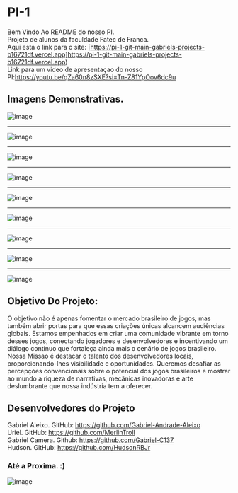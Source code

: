 # PI-1
Bem Vindo Ao README do nosso PI. <br>
Projeto de alunos da faculdade Fatec de Franca. <br>
Aqui esta o link para o site: <a  target='_blank'>[https://pi-1-git-main-gabriels-projects-b16721df.vercel.app]https://pi-1-git-main-gabriels-projects-b16721df.vercel.app) </a> <br>
Link para um video de apresentaçao do nosso PI:<a target='_blank'>https://youtu.be/qZa60n8zSXE?si=Tn-Z81YpOov6dc9u</a>

## Imagens Demonstrativas.
![image](https://github.com/Gabriel-Andrade-Aleixo/PI-1/assets/162808613/916172c1-2ff8-43bb-8b01-ee4dc552badf) <hr>
![image](https://github.com/Gabriel-Andrade-Aleixo/PI-1/assets/162808613/e1a6c279-9bdd-49d8-a206-b60422942604) <hr>
![image](https://github.com/Gabriel-Andrade-Aleixo/PI-1/assets/162808613/953e7e63-60c2-4b3f-b9cd-ee4be0ac26b9) <hr>
![image](https://github.com/Gabriel-Andrade-Aleixo/PI-1/assets/162808613/0c6275bf-cb3a-4472-85e6-1a4cbe178c53) <hr>
![image](https://github.com/Gabriel-Andrade-Aleixo/PI-1/assets/162808613/6205d201-6981-4d2c-a2dd-bed3f4c261d7) <hr>
![image](https://github.com/Gabriel-Andrade-Aleixo/PI-1/assets/162808613/e5154c05-55ba-48cc-a344-ad3c8cbbdb7a) <hr>
![image](https://github.com/Gabriel-Andrade-Aleixo/PI-1/assets/162808613/600517fd-e8c6-4fdc-b25c-89be035f4b56) <hr>
![image](https://github.com/Gabriel-Andrade-Aleixo/PI-1/assets/162808613/01779138-53ab-406e-828c-8b828bcf5ea8) <hr>
![image](https://github.com/Gabriel-Andrade-Aleixo/PI-1/assets/162808613/d305c7c2-0ec1-461c-b8ca-0cb2fc5bd313) 







## Objetivo Do Projeto:
O objetivo não é apenas fomentar o mercado brasileiro de jogos, mas também abrir portas para que essas criações únicas alcancem audiências globais. Estamos empenhados em criar uma comunidade vibrante em torno desses jogos, conectando jogadores e desenvolvedores e incentivando um diálogo contínuo que fortaleça ainda mais o cenário de jogos brasileiro. <br>
Nossa Missao é destacar o talento dos desenvolvedores locais, proporcionando-lhes visibilidade e oportunidades. Queremos desafiar as percepções convencionais sobre o potencial dos jogos brasileiros e mostrar ao mundo a riqueza de narrativas, mecânicas inovadoras e arte deslumbrante que nossa indústria tem a oferecer.

## Desenvolvedores do Projeto
Gabriel Aleixo. GitHub: <a target='_blank'>https://github.com/Gabriel-Andrade-Aleixo  <a/> <br>
Uriel. GitHub: <a target='blank'>https://github.com/MerlinTroll</a> <br>
Gabriel Camera. Github: <a target='blank'>https://github.com/Gabriel-C137</a> <br>
Hudson. GitHub: <a target='blank'>https://github.com/HudsonRBJr</a>


### Até a Proxima. :)
![image](https://github.com/Gabriel-Andrade-Aleixo/PI-1/assets/162808613/0ad1201d-6498-449b-a49e-65fa99174269)



